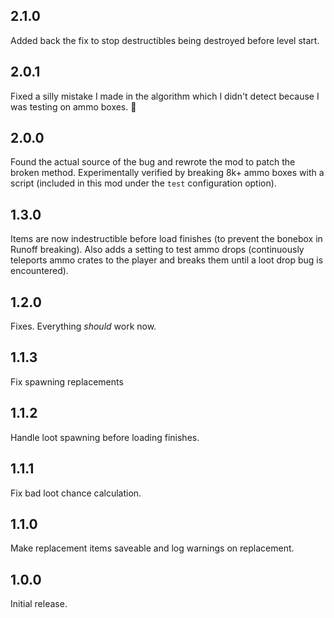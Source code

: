## 2.1.0

Added back the fix to stop destructibles being destroyed before level start.


## 2.0.1

Fixed a silly mistake I made in the algorithm which I didn't detect because I was testing on ammo boxes. 🤦


## 2.0.0

Found the actual source of the bug and rewrote the mod to patch the broken method. Experimentally verified by breaking 8k+ ammo boxes with a script (included in this mod under the `test` configuration option).


## 1.3.0

Items are now indestructible before load finishes (to prevent the bonebox in Runoff breaking). Also adds a setting to test ammo drops (continuously teleports ammo crates to the player and breaks them until a loot drop bug is encountered).

## 1.2.0

Fixes. Everything *should* work now.

## 1.1.3

Fix spawning replacements

## 1.1.2

Handle loot spawning before loading finishes.

## 1.1.1

Fix bad loot chance calculation.

## 1.1.0

Make replacement items saveable and log warnings on replacement.

## 1.0.0

Initial release.

